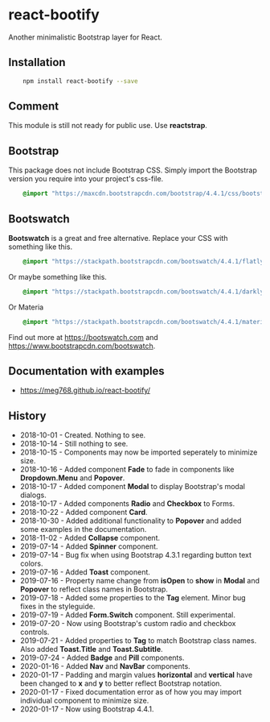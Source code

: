 # react-bootify
Another minimalistic Bootstrap layer for React.

## Installation

````bash
    npm install react-bootify --save
````

## Comment
This module is still not ready for public use. Use **reactstrap**.

## Bootstrap
This package does not include Bootstrap CSS. Simply import the Bootstrap version
you require into your project's css-file. 

```css
    @import "https://maxcdn.bootstrapcdn.com/bootstrap/4.4.1/css/bootstrap.min.css";
```

## Bootswatch
**Bootswatch** is a great and free alternative. Replace your CSS with something like this.

```css
    @import "https://stackpath.bootstrapcdn.com/bootswatch/4.4.1/flatly/bootstrap.min.css";
```

Or maybe something like this.

```css
    @import "https://stackpath.bootstrapcdn.com/bootswatch/4.4.1/darkly/bootstrap.min.css";
```

Or Materia

```css
    @import "https://stackpath.bootstrapcdn.com/bootswatch/4.4.1/materia/bootstrap.min.css";
```

Find out more at https://bootswatch.com and https://www.bootstrapcdn.com/bootswatch.

## Documentation with examples
- https://meg768.github.io/react-bootify/

## History
- 2018-10-01 - Created. Nothing to see.
- 2018-10-14 - Still nothing to see.
- 2018-10-15 - Components may now be imported seperately to minimize size. 
- 2018-10-16 - Added component **Fade** to fade in components like **Dropdown.Menu** and **Popover**.
- 2018-10-17 - Added component **Modal** to display Bootstrap's modal dialogs.
- 2018-10-17 - Added components **Radio** and **Checkbox** to Forms.
- 2018-10-22 - Added component **Card**.
- 2018-10-30 - Added additional functionality to **Popover** and added some examples in the documentation.
- 2018-11-02 - Added **Collapse** component.
- 2019-07-14 - Added **Spinner** component.
- 2019-07-14 - Bug fix when using Bootstrap 4.3.1 regarding button text colors.
- 2019-07-16 - Added **Toast** component.
- 2019-07-16 - Property name change from **isOpen** to **show** in **Modal** and **Popover** to reflect class names in Bootstrap.
- 2019-07-18 - Added some properties to the **Tag** element. Minor bug fixes in the styleguide.
- 2019-07-19 - Added **Form.Switch** component. Still experimental.
- 2019-07-20 - Now using Bootstrap's custom radio and checkbox controls.
- 2019-07-21 - Added properties to **Tag** to match Bootstrap class names. Also added **Toast.Title** and **Toast.Subtitle**.
- 2019-07-24 - Added **Badge** and **Pill** components.
- 2020-01-16 - Added **Nav** and **NavBar** components.
- 2020-01-17 - Padding and margin values **horizontal** and **vertical** have been changed to **x** and **y** to better reflect Bootstrap notation.
- 2020-01-17 - Fixed documentation error as of how you may import individual component to minimize size. 
- 2020-01-17 - Now using Bootstrap 4.4.1. 







